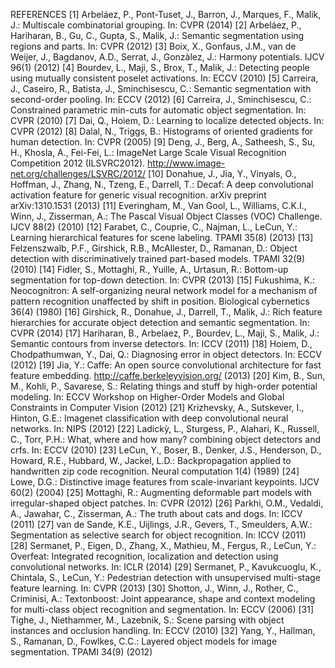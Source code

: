 REFERENCES
[1] Arbeláez, P., Pont-Tuset, J., Barron, J., Marques, F., Malik, J.: Multiscale combinatorial grouping. In: CVPR (2014)
[2] Arbeláez, P., Hariharan, B., Gu, C., Gupta, S., Malik, J.: Semantic segmentation using regions and parts. In: CVPR (2012)
[3] Boix, X., Gonfaus, J.M., van de Weijer, J., Bagdanov, A.D., Serrat, J., Gonzàlez, J.: Harmony potentials. IJCV 96(1) (2012)
[4] Bourdev, L., Maji, S., Brox, T., Malik, J.: Detecting people using mutually consistent poselet activations. In: ECCV (2010)
[5] Carreira, J., Caseiro, R., Batista, J., Sminchisescu, C.: Semantic segmentation with second-order pooling. In: ECCV (2012)
[6] Carreira, J., Sminchisescu, C.: Constrained parametric min-cuts for automatic object segmentation. In: CVPR (2010)
[7] Dai, Q., Hoiem, D.: Learning to localize detected objects. In: CVPR (2012)
[8] Dalal, N., Triggs, B.: Histograms of oriented gradients for human detection. In: CVPR (2005)
[9] Deng, J., Berg, A., Satheesh, S., Su, H., Khosla, A., Fei-Fei, L.: ImageNet Large Scale Visual Recognition Competition 2012 (ILSVRC2012). http://www.image-net.org/challenges/LSVRC/2012/
[10] Donahue, J., Jia, Y., Vinyals, O., Hoffman, J., Zhang, N., Tzeng, E., Darrell, T.: Decaf: A deep convolutional activation feature for generic visual recognition. arXiv preprint arXiv:1310.1531 (2013)
[11] Everingham, M., Van Gool, L., Williams, C.K.I., Winn, J., Zisserman, A.: The Pascal Visual Object Classes (VOC) Challenge. IJCV 88(2) (2010)
[12] Farabet, C., Couprie, C., Najman, L., LeCun, Y.: Learning hierarchical features for scene labeling. TPAMI 35(8) (2013)
[13] Felzenszwalb, P.F., Girshick, R.B., McAllester, D., Ramanan, D.: Object detection with discriminatively trained part-based models. TPAMI 32(9) (2010)
[14] Fidler, S., Mottaghi, R., Yuille, A., Urtasun, R.: Bottom-up segmentation for top-down detection. In: CVPR (2013)
[15] Fukushima, K.: Neocognitron: A self-organizing neural network model for a mechanism of pattern recognition unaffected by shift in position. Biological cybernetics 36(4) (1980)
[16] Girshick, R., Donahue, J., Darrell, T., Malik, J.: Rich feature hierarchies for accurate object detection and semantic segmentation. In: CVPR (2014)
[17] Hariharan, B., Arbelaez, P., Bourdev, L., Maji, S., Malik, J.: Semantic contours from inverse detectors. In: ICCV (2011)
[18] Hoiem, D., Chodpathumwan, Y., Dai, Q.: Diagnosing error in object detectors. In: ECCV (2012)
[19] Jia, Y.: Caffe: An open source convolutional architecture for fast feature embedding. http://caffe.berkeleyvision.org/ (2013)
[20] Kim, B., Sun, M., Kohli, P., Savarese, S.: Relating things and stuff by high-order potential modeling. In: ECCV Workshop on Higher-Order Models and Global Constraints in Computer Vision (2012)
[21] Krizhevsky, A., Sutskever, I., Hinton, G.E.: Imagenet classification with deep convolutional neural networks. In: NIPS (2012)
[22] Ladickỳ, L., Sturgess, P., Alahari, K., Russell, C., Torr, P.H.: What, where and how many? combining object detectors and crfs. In: ECCV (2010)
[23] LeCun, Y., Boser, B., Denker, J.S., Henderson, D., Howard, R.E., Hubbard, W., Jackel, L.D.: Backpropagation applied to handwritten zip code recognition. Neural computation 1(4) (1989)
[24] Lowe, D.G.: Distinctive image features from scale-invariant keypoints. IJCV 60(2) (2004)
[25] Mottaghi, R.: Augmenting deformable part models with irregular-shaped object patches. In: CVPR (2012)
[26] Parkhi, O.M., Vedaldi, A., Jawahar, C., Zisserman, A.: The truth about cats and dogs. In: ICCV (2011)
[27] van de Sande, K.E., Uijlings, J.R., Gevers, T., Smeulders, A.W.: Segmentation as selective search for object recognition. In: ICCV (2011)
[28] Sermanet, P., Eigen, D., Zhang, X., Mathieu, M., Fergus, R., LeCun, Y.: Overfeat: Integrated recognition, localization and detection using convolutional networks. In: ICLR (2014)
[29] Sermanet, P., Kavukcuoglu, K., Chintala, S., LeCun, Y.: Pedestrian detection with unsupervised multi-stage feature learning. In: CVPR (2013)
[30] Shotton, J., Winn, J., Rother, C., Criminisi, A.: Textonboost: Joint appearance, shape and context modeling for multi-class object recognition and segmentation. In: ECCV (2006)
[31] Tighe, J., Niethammer, M., Lazebnik, S.: Scene parsing with object instances and occlusion handling. In: ECCV (2010)
[32] Yang, Y., Hallman, S., Ramanan, D., Fowlkes, C.C.: Layered object models for image segmentation. TPAMI 34(9) (2012)
